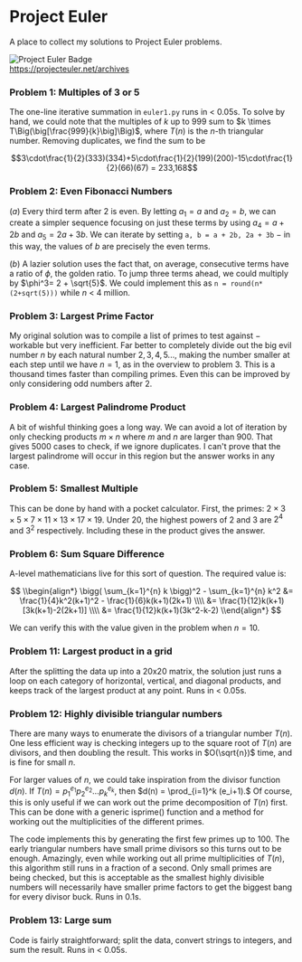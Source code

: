 # Project Euler

A place to collect my solutions to Project Euler problems.

![Project Euler Badge](https://projecteuler.net/profile/sperinck.png)  
https://projecteuler.net/archives

### Problem 1: Multiples of 3 or 5
The one-line iterative summation in `euler1.py` runs in < 0.05s. To solve by hand, we could note that the multiples of $k$ up to $999$ sum to $k \times T\Big(\big[\frac{999}{k}\big]\Big)$, where $T(n)$ is the $n$-th triangular number. Removing duplicates, we find the sum to be

$$3\cdot\frac{1}{2}(333)(334)+5\cdot\frac{1}{2}(199)(200)-15\cdot\frac{1}{2}(66)(67) = 233,168$$

### Problem 2: Even Fibonacci Numbers
$(a)$ Every third term after 2 is even. By letting $a_1 = a$ and $a_2 = b$, we can create a simpler sequence focusing on just these terms by using $a_4 = a + 2b$ and $a_5 = 2a + 3b$. We can iterate by setting `a, b = a + 2b, 2a + 3b` $-$ in this way, the values of $b$ are precisely the even terms.

$(b)$ A lazier solution uses the fact that, on average, consecutive terms have a ratio of $\phi$, the golden ratio. To jump three terms ahead, we could multiply by $\phi^3= 2 + \sqrt{5}$. We could implement this as `n = round(n*(2+sqrt(5)))` while $n$ < 4 million.

### Problem 3: Largest Prime Factor
My original solution was to compile a list of primes to test against $-$ workable but very inefficient. Far better to completely divide out the big evil number $n$ by each natural number $2,3,4,5...$, making the number smaller at each step until we have $n=1$, as in the overview to problem 3. This is a thousand times faster than compiling primes. Even this can be improved by only considering odd numbers after 2.

### Problem 4: Largest Palindrome Product
A bit of wishful thinking goes a long way. We can avoid a lot of iteration by only checking products $m\times n$ where $m$ and $n$ are larger than $900$. That gives $5000$ cases to check, if we ignore duplicates. I can't prove that the largest palindrome will occur in this region but the answer works in any case.

### Problem 5: Smallest Multiple
This can be done by hand with a pocket calculator. First, the primes: $2\times 3 \times 5 \times 7 \times 11 \times 13 \times 17 \times 19$. Under $20$, the highest powers of $2$ and $3$ are $2^4$ and $3^2$ respectively. Including these in the product gives the answer.

### Problem 6: Sum Square Difference
A-level mathematicians live for this sort of question. The required value is:

$$
\\begin{align*}
\bigg( \sum_{k=1}^{n} k \bigg)^2 - \sum_{k=1}^{n} k^2 &= \frac{1}{4}k^2(k+1)^2 - \frac{1}{6}k(k+1)(2k+1) \\\\
&= \frac{1}{12}k(k+1)[3k(k+1)-2(2k+1)] \\\\
&= \frac{1}{12}k(k+1)(3k^2-k-2)
\\end{align*}
$$

We can verify this with the value given in the problem when $n=10$.


### Problem 11: Largest product in a grid
After the splitting the data up into a 20x20 matrix, the solution just runs a loop on each category of horizontal, vertical, and diagonal products, and keeps track of the largest product at any point. Runs in < 0.05s.

### Problem 12: Highly divisible triangular numbers
There are many ways to enumerate the divisors of a triangular number $T(n)$. One less efficient way is checking integers up to the square root of $T(n)$ are divisors, and then doubling the result. This works in $O(\sqrt{n})$ time, and is fine for small $n$.

For larger values of $n$, we could take inspiration from the divisor function $d(n)$. If $T(n) = p_1^{e_1}p_2^{e_2}...p_k^{e_k}$, then $d(n) = \prod_{i=1}^k (e_i+1).$
Of course, this is only useful if we can work out the prime decomposition of $T(n)$ first. This can be done with a generic isprime() function and a method for working out the multiplicities of the different primes.

The code implements this by generating the first few primes up to 100. The early triangular numbers have small prime divisors so this turns out to be enough. Amazingly, even while working out all prime multiplicities of $T(n)$, this algorithm still runs in a fraction of a second. Only small primes are being checked, but this is acceptable as the smallest highly divisible numbers will necessarily have smaller prime factors to get the biggest bang for every divisor buck. Runs in 0.1s.

### Problem 13: Large sum
Code is fairly straightforward; split the data, convert strings to integers, and sum the result. Runs in < 0.05s.
